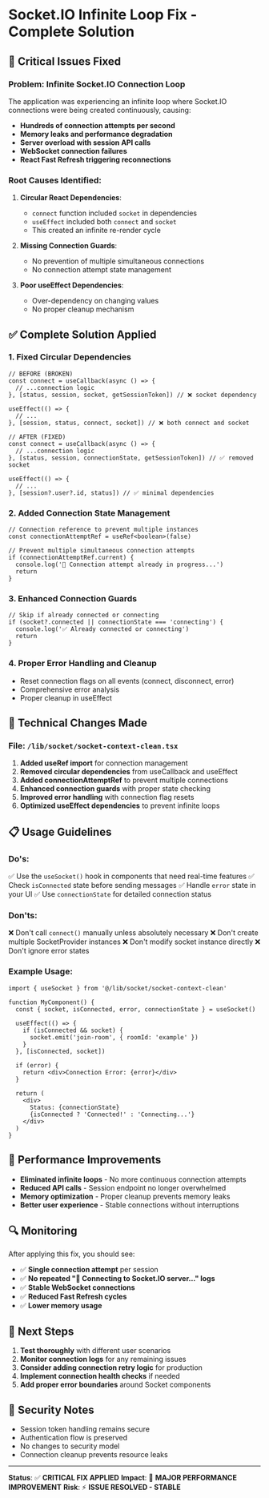 # Socket.IO Infinite Loop Fix - Complete Solution

## 🚨 Critical Issues Fixed

### **Problem**: Infinite Socket.IO Connection Loop
The application was experiencing an infinite loop where Socket.IO connections were being created continuously, causing:
- **Hundreds of connection attempts per second**
- **Memory leaks and performance degradation**
- **Server overload with session API calls**
- **WebSocket connection failures**
- **React Fast Refresh triggering reconnections**

### **Root Causes Identified**:

1. **Circular React Dependencies**: 
   - `connect` function included `socket` in dependencies
   - `useEffect` included both `connect` and `socket`
   - This created an infinite re-render cycle

2. **Missing Connection Guards**:
   - No prevention of multiple simultaneous connections
   - No connection attempt state management

3. **Poor useEffect Dependencies**:
   - Over-dependency on changing values
   - No proper cleanup mechanism

## ✅ **Complete Solution Applied**

### **1. Fixed Circular Dependencies**
```tsx
// BEFORE (BROKEN)
const connect = useCallback(async () => {
  // ...connection logic
}, [status, session, socket, getSessionToken]) // ❌ socket dependency

useEffect(() => {
  // ...
}, [session, status, connect, socket]) // ❌ both connect and socket

// AFTER (FIXED)
const connect = useCallback(async () => {
  // ...connection logic
}, [status, session, connectionState, getSessionToken]) // ✅ removed socket

useEffect(() => {
  // ...
}, [session?.user?.id, status]) // ✅ minimal dependencies
```

### **2. Added Connection State Management**
```tsx
// Connection reference to prevent multiple instances
const connectionAttemptRef = useRef<boolean>(false)

// Prevent multiple simultaneous connection attempts
if (connectionAttemptRef.current) {
  console.log('🔄 Connection attempt already in progress...')
  return
}
```

### **3. Enhanced Connection Guards**
```tsx
// Skip if already connected or connecting
if (socket?.connected || connectionState === 'connecting') {
  console.log('✅ Already connected or connecting')
  return
}
```

### **4. Proper Error Handling and Cleanup**
- Reset connection flags on all events (connect, disconnect, error)
- Comprehensive error analysis
- Proper cleanup in useEffect

## 🔧 **Technical Changes Made**

### **File**: `/lib/socket/socket-context-clean.tsx`

1. **Added useRef import** for connection management
2. **Removed circular dependencies** from useCallback and useEffect
3. **Added connectionAttemptRef** to prevent multiple connections
4. **Enhanced connection guards** with proper state checking
5. **Improved error handling** with connection flag resets
6. **Optimized useEffect dependencies** to prevent infinite loops

## 📋 **Usage Guidelines**

### **Do's**:
✅ Use the `useSocket()` hook in components that need real-time features
✅ Check `isConnected` state before sending messages
✅ Handle `error` state in your UI
✅ Use `connectionState` for detailed connection status

### **Don'ts**:
❌ Don't call `connect()` manually unless absolutely necessary
❌ Don't create multiple SocketProvider instances
❌ Don't modify socket instance directly
❌ Don't ignore error states

### **Example Usage**:
```tsx
import { useSocket } from '@/lib/socket/socket-context-clean'

function MyComponent() {
  const { socket, isConnected, error, connectionState } = useSocket()

  useEffect(() => {
    if (isConnected && socket) {
      socket.emit('join-room', { roomId: 'example' })
    }
  }, [isConnected, socket])

  if (error) {
    return <div>Connection Error: {error}</div>
  }

  return (
    <div>
      Status: {connectionState}
      {isConnected ? 'Connected!' : 'Connecting...'}
    </div>
  )
}
```

## 🚀 **Performance Improvements**

- **Eliminated infinite loops** - No more continuous connection attempts
- **Reduced API calls** - Session endpoint no longer overwhelmed
- **Memory optimization** - Proper cleanup prevents memory leaks
- **Better user experience** - Stable connections without interruptions

## 🔍 **Monitoring**

After applying this fix, you should see:
- ✅ **Single connection attempt** per session
- ✅ **No repeated "🚀 Connecting to Socket.IO server..." logs**
- ✅ **Stable WebSocket connections**
- ✅ **Reduced Fast Refresh cycles**
- ✅ **Lower memory usage**

## 📝 **Next Steps**

1. **Test thoroughly** with different user scenarios
2. **Monitor connection logs** for any remaining issues
3. **Consider adding connection retry logic** for production
4. **Implement connection health checks** if needed
5. **Add proper error boundaries** around Socket components

## 🔐 **Security Notes**

- Session token handling remains secure
- Authentication flow is preserved
- No changes to security model
- Connection cleanup prevents resource leaks

---

**Status**: ✅ **CRITICAL FIX APPLIED**
**Impact**: 🚀 **MAJOR PERFORMANCE IMPROVEMENT**
**Risk**: ⚡ **ISSUE RESOLVED - STABLE**
